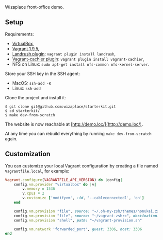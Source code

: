 Wizaplace front-office demo.

## Setup

Requirements:

- [VirtualBox](https://www.virtualbox.org/wiki/Downloads),
- [Vagrant 1.9.5](https://releases.hashicorp.com/vagrant/1.9.5/),
- [Landrush plugin](https://github.com/vagrant-landrush/landrush): `vagrant plugin install landrush`,
- [Vagrant-cachier plugin](https://github.com/fgrehm/vagrant-cachier): `vagrant plugin install vagrant-cachier`,
- NFS on Linux: `sudo apt-get install nfs-common nfs-kernel-server`.

Store your SSH key in the SSH agent:

- MacOS: `ssh-add -K`
- Linux: `ssh-add`

Clone the project and install it:

```
$ git clone git@github.com:wizaplace/starterkit.git
$ cd starterkit/
$ make dev-from-scratch
```

The website is now reachable at [http://demo.loc/](http://demo.loc/).

At any time you can rebuild everything by running `make dev-from-scratch` again.

## Customization

You can customize your local Vagrant configuration by creating a file named `Vagrantfile.local`, for example:

```ruby
Vagrant.configure(VAGRANTFILE_API_VERSION) do |config|
    config.vm.provider "virtualbox" do |v|
        v.memory = 1536
        v.cpus = 2
        v.customize ['modifyvm', :id, '--cableconnected1', 'on']
    end

    config.vm.provision "file", source: "~/.oh-my-zsh/themes/honukai.zsh-theme", destination: "/home/vagrant/.oh-my-zsh/themes/honukai.zsh-theme"
    config.vm.provision "file", source: "~/vagrant-zshrc", destination: "/home/vagrant/.zshrc"
    config.vm.provision "shell", path: "~/vagrant-provision.sh"

    config.vm.network 'forwarded_port', guest: 3306, host: 3306
end
```
